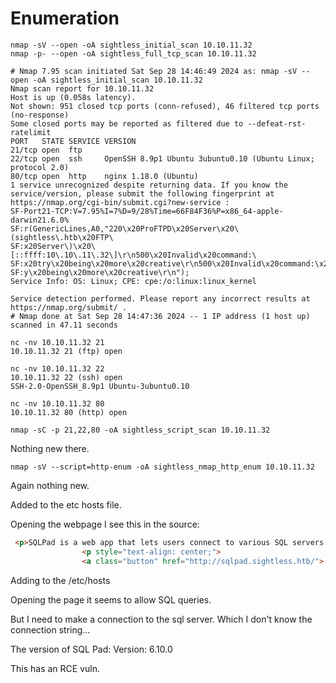 # Enumeration

```
nmap -sV --open -oA sightless_initial_scan 10.10.11.32
nmap -p- --open -oA sightless_full_tcp_scan 10.10.11.32
```

```
# Nmap 7.95 scan initiated Sat Sep 28 14:46:49 2024 as: nmap -sV --open -oA sightless_initial_scan 10.10.11.32
Nmap scan report for 10.10.11.32
Host is up (0.058s latency).
Not shown: 951 closed tcp ports (conn-refused), 46 filtered tcp ports (no-response)
Some closed ports may be reported as filtered due to --defeat-rst-ratelimit
PORT   STATE SERVICE VERSION
21/tcp open  ftp
22/tcp open  ssh     OpenSSH 8.9p1 Ubuntu 3ubuntu0.10 (Ubuntu Linux; protocol 2.0)
80/tcp open  http    nginx 1.18.0 (Ubuntu)
1 service unrecognized despite returning data. If you know the service/version, please submit the following fingerprint at https://nmap.org/cgi-bin/submit.cgi?new-service :
SF-Port21-TCP:V=7.95%I=7%D=9/28%Time=66F84F36%P=x86_64-apple-darwin21.6.0%
SF:r(GenericLines,A0,"220\x20ProFTPD\x20Server\x20\(sightless\.htb\x20FTP\
SF:x20Server\)\x20\[::ffff:10\.10\.11\.32\]\r\n500\x20Invalid\x20command:\
SF:x20try\x20being\x20more\x20creative\r\n500\x20Invalid\x20command:\x20tr
SF:y\x20being\x20more\x20creative\r\n");
Service Info: OS: Linux; CPE: cpe:/o:linux:linux_kernel

Service detection performed. Please report any incorrect results at https://nmap.org/submit/ .
# Nmap done at Sat Sep 28 14:47:36 2024 -- 1 IP address (1 host up) scanned in 47.11 seconds
```

```
nc -nv 10.10.11.32 21
10.10.11.32 21 (ftp) open

nc -nv 10.10.11.32 22
10.10.11.32 22 (ssh) open
SSH-2.0-OpenSSH_8.9p1 Ubuntu-3ubuntu0.10

nc -nv 10.10.11.32 80
10.10.11.32 80 (http) open
```

```
nmap -sC -p 21,22,80 -oA sightless_script_scan 10.10.11.32
```

Nothing new there.

```
nmap -sV --script=http-enum -oA sightless_nmap_http_enum 10.10.11.32 
```

Again nothing new.

Added to the etc hosts file.

Opening the webpage I see this in the source:

``` html
 <p>SQLPad is a web app that lets users connect to various SQL servers via a browser. Click "Start Now" to try a demo!</p>
                <p style="text-align: center;">
                <a class="button" href="http://sqlpad.sightless.htb/"> Start Now</a>

```

Adding to the /etc/hosts


Opening the page it seems to allow SQL queries.

But I need to make a connection to the sql server. Which I don't know the connection string...

The version of SQL Pad:  Version: 6.10.0

This has an RCE vuln.


